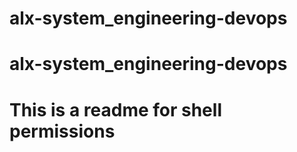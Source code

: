 # alx-system_engineering-devops
# alx-system_engineering-devops
# This is a readme for shell permissions
